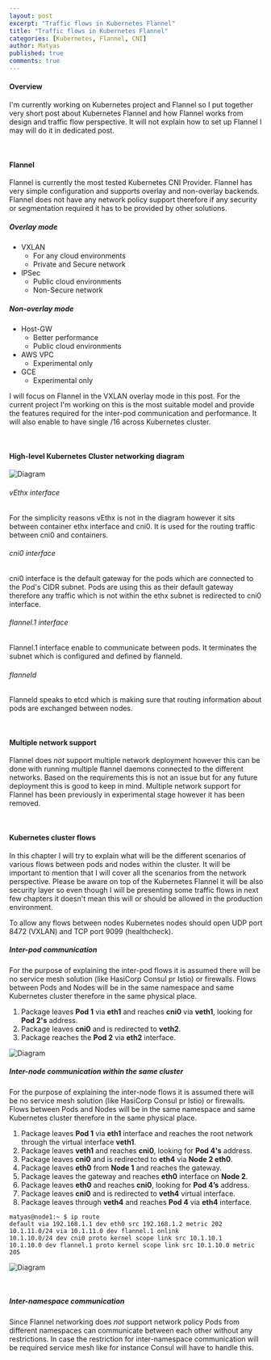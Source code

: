 ```yaml
---
layout: post
excerpt: "Traffic flows in Kubernetes Flannel"
title: "Traffic flows in Kubernetes Flannel"
categories: [Kubernetes, Flannel, CNI]
author: Matyas
published: true
comments: true
---
```


#### Overview
I'm currently working on Kubernetes project and Flannel so I put together very short post about Kubernetes Flannel and how Flannel works from design and traffic flow perspective. It will not explain how to set up Flannel I may will do it in dedicated post.

&nbsp;
#### Flannel
Flannel is currently the most tested Kubernetes CNI Provider. Flannel has very simple configuration and supports overlay and non-overlay backends. Flannel does not have any network policy support therefore if any security or segmentation required it has to be provided by other solutions.

##### Overlay mode

- VXLAN
    - For any cloud environments
    - Private and Secure network
- IPSec
    - Public cloud environments
    - Non-Secure network

##### Non-overlay mode

- Host-GW
    - Better performance
    - Public cloud environments
- AWS VPC
    - Experimental only
- GCE
    - Experimental only

I will focus on Flannel in the VXLAN overlay mode in this post. For the current project I'm working on this is the most suitable model and provide the features required for the inter-pod communication and performance. It will also enable to have single /16 across Kubernetes cluster.

&nbsp;
#### High-level Kubernetes Cluster networking diagram

![Diagram](../../img/2020-03-22-kubernetes-flannel/flannel.png)

###### vEthx interface
For the simplicity reasons vEthx is not in the diagram however it sits between container ethx interface and cni0. It is used for the routing traffic between cni0 and containers.

###### cni0 interface
cni0 interface is the default gateway for the pods which are connected to the Pod's CIDR subnet. Pods are using this as their default gateway therefore any traffic which is not within the ethx subnet is redirected to cni0 interface.

###### flannel.1 interface
Flannel.1 interface enable to communicate between pods. It terminates the subnet which is configured and defined by flanneld.

###### flanneld
Flanneld  speaks to etcd which is making sure that routing information about pods are exchanged between nodes.

&nbsp;
#### Multiple network support
Flannel does *not* support multiple network deployment however this can be done with running multiple flannel daemons connected to the different networks. Based on the requirements this is not an issue but for any future deployment this is good to keep in mind. Multiple network support for Flannel has been previously in experimental stage however it has been removed.

&nbsp;
#### Kubernetes cluster flows
In this chapter I will try to explain what will be the different scenarios of various flows between pods and nodes within the cluster. It will be important to mention that I will cover all the scenarios from the network perspective. Please be aware on top of the Kubernetes Flannel it will be also security layer so even though I will be presenting some traffic flows in next few chapters it doesn't mean this will or should be allowed in the production environment.

To allow any flows between nodes Kubernetes nodes should open UDP port 8472 (VXLAN) and TCP port 9099 (healthcheck).


##### Inter-pod communication
For the purpose of explaining the inter-pod flows it is assumed there will be no service mesh solution (like HasiCorp Consul pr Istio) or firewalls. Flows between Pods and Nodes will be in the same namespace and same Kubernetes cluster therefore in the same physical place.

1. Package leaves **Pod 1** via **eth1** and reaches **cni0** via **veth1**, looking for **Pod 2's** address.
2. Package leaves **cni0** and is redirected to **veth2**.
3. Package reaches the **Pod 2** via **eth2** interface.

![Diagram](../../img/2020-03-22-kubernetes-flannel/flannel-pod-to-pod.png)


##### Inter-node communication within the same cluster
For the purpose of explaining the inter-node flows it is assumed there will be no service mesh solution (like HasiCorp Consul pr Istio) or firewalls. Flows between Pods and Nodes will be in the same namespace and same Kubernetes cluster therefore in the same physical place.

1. Package leaves **Pod 1** via **eth1** interface and reaches the root network through the virtual interface **veth1**.
2. Package leaves **veth1** and reaches **cni0**, looking for **Pod 4's** address.
3. Package leaves **cni0** and is redirected to **eth4** via **Node 2 eth0**.
4. Package leaves **eth0** from **Node 1** and reaches the gateway.
5. Package leaves the gateway and reaches **eth0** interface on **Node 2**.
6. Package leaves **eth0** and reaches **cni0**, looking for **Pod 4’s** address.
7. Package leaves **cni0** and is redirected to **veth4** virtual interface.
8. Package leaves through **veth4** and reaches **Pod 4** via **eth4** interface.

```
matyas@node1:~ $ ip route
default via 192.168.1.1 dev eth0 src 192.168.1.2 metric 202
10.1.11.0/24 via 10.1.11.0 dev flannel.1 onlink
10.1.10.0/24 dev cni0 proto kernel scope link src 10.1.10.1
10.1.10.0 dev flannel.1 proto kernel scope link src 10.1.10.0 metric 205
```

![Diagram](../../img/2020-03-22-kubernetes-flannel/flannel-node-to-node.png)

&nbsp;
##### Inter-namespace communication
Since Flannel networking does *not* support network policy Pods from different namespaces can communicate between each other without any restrictions. In case the restriction for inter-namespace communication will be required service mesh like for instance Consul will have to handle this.
